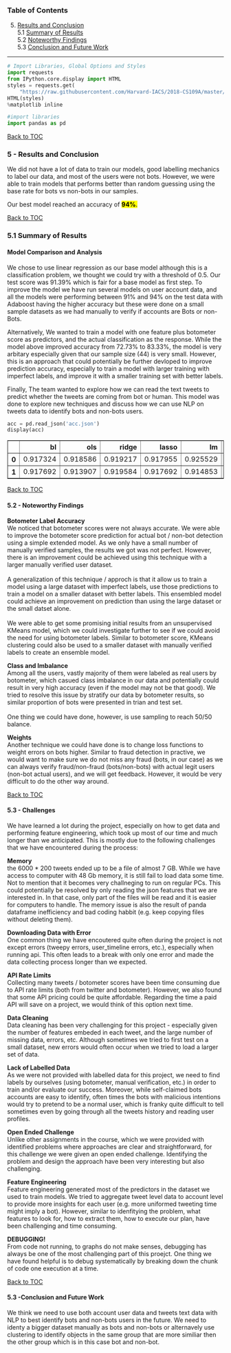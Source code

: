 
<a id ='TOC'></a>
### Table of Contents
5. [Results and Conclusion](#Results-and-Conclusion) <br/>
    5.1 [Summary of Results](#Summary-of-Results) <br/>
    5.2 [Noteworthy Findings](#Noteworthy-Findings) <br/>
    5.3 [Conclusion and Future Work](#Conclusion-and-Future-Work) <br/>

___



```python
# Import Libraries, Global Options and Styles
import requests
from IPython.core.display import HTML
styles = requests.get(
    "https://raw.githubusercontent.com/Harvard-IACS/2018-CS109A/master/content/styles/cs109.css").text
HTML(styles)
%matplotlib inline

#import libraries
import pandas as pd


```


[Back to TOC](#TOC) <br/>
<a id ='Results-and-Conclusion'></a>
### 5 - Results and Conclusion

We did not have a lot of data to train our models, good labelling mechanics to label our data, and most of the users were not bots. However, we were able to train models that performs better than random guessing using the base rate for bots vs non-bots in our samples.

Our best model reached an accuracy of <mark>**94%**<mark>. <br/>

[Back to TOC](#TOC) <br/>
<a id ='Summary-of-Results'></a>
### 5.1 Summary of Results

#### Model Comparison and Analysis

We chose to use linear regression as our base model although this is a classification problem, we thought we could try with a threshold of 0.5. Our test score was 91.39% which is fair for a base model as first step. To improve the model we have run several models on user account data, and all the models were performing between 91% and 94% on the test data with Adaboost having the higher accuracy but these were done on a small sample datasets as we had manually to verify if accounts are Bots or non-Bots.

Alternatively, We wanted to train a model with one feature plus botometer score as predictors, and the actual classification as the response. While the model above improved accuracy from 72.73% to 83.33%, the model is very arbitary especially given that our sample size (44) is very small. However, this is an approach that could potentially be further devloped to improve prediction accuracy, especially to train a model with larger training with imperfect labels, and improve it with a smaller training set with better labels.

Finally, The team wanted to explore how we can read the text tweets to predict whether the tweets are coming from bot or human. This model was done to explore new techniques and discuss how we can use NLP on tweets data to identify bots and non-bots users.



```python
acc = pd.read_json('acc.json')
display(acc)

```



<div>
<style scoped>
    .dataframe tbody tr th:only-of-type {
        vertical-align: middle;
    }

    .dataframe tbody tr th {
        vertical-align: top;
    }

    .dataframe thead th {
        text-align: right;
    }
</style>
<table border="1" class="dataframe">
  <thead>
    <tr style="text-align: right;">
      <th></th>
      <th>bl</th>
      <th>ols</th>
      <th>ridge</th>
      <th>lasso</th>
      <th>lm</th>
      <th>lm_cv3</th>
      <th>lm_poly3</th>
      <th>knn_17</th>
      <th>dtc</th>
      <th>rf</th>
      <th>adaboost</th>
      <th>svm_poly_c1</th>
    </tr>
  </thead>
  <tbody>
    <tr>
      <th>0</th>
      <td>0.917324</td>
      <td>0.918586</td>
      <td>0.919217</td>
      <td>0.917955</td>
      <td>0.925529</td>
      <td>0.925844</td>
      <td>0.982644</td>
      <td>0.930577</td>
      <td>0.966867</td>
      <td>0.957084</td>
      <td>0.956453</td>
      <td>0.949826</td>
    </tr>
    <tr>
      <th>1</th>
      <td>0.917692</td>
      <td>0.913907</td>
      <td>0.919584</td>
      <td>0.917692</td>
      <td>0.914853</td>
      <td>0.919584</td>
      <td>0.934721</td>
      <td>0.927152</td>
      <td>0.925260</td>
      <td>0.938505</td>
      <td>0.944182</td>
      <td>0.932829</td>
    </tr>
  </tbody>
</table>
</div>


[Back to TOC](#TOC) <br/>
<a id ='Noteworthy-Findings'></a>
#### 5.2 - Noteworthy Findings

**Botometer Label Accuracy**<br/>
We noticed that botometer scores were not always accurate. We were able to improve the botometer score prediction for actual bot / non-bot detection using a simple extended model. As we only have a small number of manually verified samples, the results we got was not perfect. However, there is an improvement could be achieved using this technique with a larger manually verified user dataset. <br/><br/> A generalization of this technique / approch is that it allow us to train a model using a large dataset with imperfect labels, use those predictions to train a model on a smaller dataset with better labels. This ensembled model could achieve an improvement on prediction than using the large dataset or the small datset alone. <br/><br/> We were able to get some promising initial results from an unsupervised KMeans model, which we could investigate further to see if we could avoid the need for using botometer labels. Similar to botometer score, KMeans clustering could also be used to a smaller dataset with manually verified labels to create an ensemble model.

**Class and Imbalance** <br/>
Among all the users, vastly majority of them were labeled as real users by botometer, which casued class imbalance in our data and potentially could result in very high accuracy (even if the model may not be that good). We tried to resolve this issue by stratify our data by botometer results, so similar proportion of bots were presented in trian and test set. <br/> <br/>
One thing we could have done, however, is use sampling to reach 50/50 balance. 

**Weights** <br/>
Another technique we could have done is to change loss functions to weight errors on bots higher. Similar to fraud detection in practive, we would want to make sure we do not miss any fraud (bots, in our case) as we can always verify fraud/non-fraud (bots/non-bots) with actual legit users (non-bot actual users), and we will get feedback. However, it would be very difficult to do the other way around.

[Back to TOC](#TOC) <br/>
<a id ='Noteworthy-Findings'></a>
#### 5.3 - Challenges

We have learned a lot during the project, especially on how to get data and performing feature engineering, which took up most of our time and much longer than we anticipated. This is mostly due to the following challenges that we have encountered during the process:

**Memory** <br/>
the 6000 * 200 tweets ended up to be a file of almost 7 GB. While we have access to computer with 48 Gb memory, it is still fail to load data some time. Not to mention that it becomes very challneging to run on regular PCs. This could potentially be resolved by only reading the json features that we are interested in. In that case, only part of the files will be read and it is easier for computers to handle. The memory issue is also the result of panda dataframe inefficiency and bad coding habbit (e.g. keep copying files without deleting them). 

**Downloading Data with Error** <br/>
One common thing we have encoutered quite often during the project is not except errors (tweepy errors, user_timeline errors, etc.), especially when running api. This often leads to a break with only one error and made the data collecting process longer than we expected.

**API Rate Limits** <br/>
Collecting many tweets / botometer scores have been time consuming due to API rate limits (both from twitter and botometer). However, we also found that some API pricing could be quite affordable. Regarding the time a paid API will save on a project, we would think of this option next time.

**Data Cleaning**<br/>
Data cleaning has been very challenging for this project - especially given the number of features embeded in each tweet, and the large number of missing data, errors, etc. Although sometimes we tried to first test on a small dataset, new errors would often occur when we tried to load a larger set of data.

**Lack of Labelled Data**<br/>
As we were not provided with labelled data for this project, we need to find labels by ourselves (using botometer, manual verification, etc.) in order to train and/or evaluate our success. Moreover, while self-claimed bots accounts are easy to identify, often times the bots with malicious intentions would try to pretend to be a normal user, which is franky quite difficult to tell sometimes even by going through all the tweets history and reading user profiles.

**Open Ended Challenge**<br/>
Unlike other assignments in the course, which we were provided with identified problems where approaches are clear and straightforward, for this challenge we were given an open ended challenge. Identifying the problem and design the approach have been very interesting but also challenging.

**Feature Engineering**<br/>
Feature engineering generated most of the predictors in the dataset we used to train models. We tried to aggregate tweet level data to account level to provide more insights for each user (e.g. more uniformed tweeting time might imply a bot). However, similar to idenfitying the problem, what features to look for, how to extract them, how to execute our plan, have been challenging and time consuming.

**DEBUGGING!**<br/>
From code not running, to graphs do not make senses, debugging has always be one of the most challenging part of this proejct. One thing we have found helpful is to debug systematically by breaking down the chunk of code one execution at a time.

[Back to TOC](#TOC) <br/>
<a id ='Conclusion-and-Future-Work'></a>
#### 5.3 -Conclusion and Future Work



We think we need to use both account user data and tweets text data with NLP to best identify bots and non-bots users in the future. We need to identy a bigger dataset manually as bots and non-bots or alternavely use clustering to identify objects in the same group that are more similiar then the other group which is in this case bot and non-bot.
